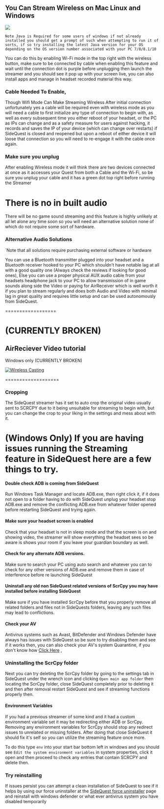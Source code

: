 ## You Can Stream Wireless on Mac Linux and Windows

![](https://cdn.discordapp.com/attachments/615234075778875453/704465986870575144/Screenshot_1606.png)

`Note Java is Required for some users of windows if not already installed you should get a prompt of such when attempting to run it of sorts, if so try installing the latest Java version for your OS depending on the OS version number associated with your PC 7/8/8.1/10`

You can do this by enabling Wi-Fi mode in the top right with the wireless button, make sure to be connected by cable when enabling this feature and wait until the connection dot is purple before unplugging then launch the streamer and you should see it pop up with your screen live, you can also install apps and manage in headset recorded material this way.

### Cable Needed To Enable, 
Though Wifi Mode Can Make Streaming Wireless After initial connection unfortunately yes a cable will be required even with wireless mode as you will need a cable to first initialize any type of connection to begin with, as well as every subsequent time you either reboot of your headset, or the PC as IPs can change and as a safety measure for users against hacking, it records and saves the IP of your device (which can change over restarts) if SideQuest is closed and reopened but upon a reboot of either device it will loose that connection so you will need to re-engage it with the cable once again.

### Make sure you unplug

After enabling Wireless mode it will think there are two devices connected at once as it accesses your Quest from both a Cable and the Wi-Fi, so be sure you unplug your cable and it has a green dot top right before running the Streamer


# There is no in built audio

There will be no game sound streaming and this feature is highly unlikely at all let alone any time soon so you will need an alternative solution none of which do not require some sort of hardware.

### Alternative Audio Solutions
`Note that all solutions require purchasing external software or hardware

You can use a Bluetooth transmitter plugged into your headset and a Bluetooth receiver hooked to your PC which shouldn't have notable lag at all with a good quality one (Always check the reviews if looking for good ones), Else you can use a proper physical AUX audio cable from your headsets headphone jack to your PC to allow transmission of in game sounds along side the Video or paying for AirReceiver which is well worth it if you plan to stream regularly and does both Audio and Video with minimal lag in great quality and requires little setup and can be used autonomously from SideQuest.

==================
# (CURRENTLY BROKEN)

## **AirReciever Video tutorial**
Windows only (CURRENTLY BROKEN)

[![Wireless Casting](https://cdn.discordapp.com/attachments/615234075778875453/714046991625224272/Screenshot_1678.png)](https://www.youtube.com/watch?v=s_0t593Ql1w)

===================

### Cropping
The SideQuest streamer has it set to auto crop the original video usually sent to SCRCPY due to it being unsuitable for streaming to begin with, but you can change the crop to your liking in the settings and mess about with it.


# (Windows Only) If you are having issues running the Streaming feature in SideQuest here are a few things to try.

#### Double check ADB is coming from SideQuest

Run Windows Task Manager and locate ADB.exe, then right click it, if it does not open to a folder having to do with SideQuest unplug your headset stop ADB.exe and remove the conflicting ADB.exe from whatever folder opened before restarting SideQuest and trying again.

#### Make sure your headset screen is enabled

Check that your headset is not in sleep mode and that the screen is on and showing video, the streamer will show everything the headset sees so be aware is shows your room if you leave your guardian boundary as well.

#### Check for any alternate ADB versions.

Make sure to search your PC using auto search and whatever you can to check for any other versions of ADB.exe and remove them in case of interference before re launching SideQuest

#### Uninstall any old non SideQuest related versions of ScrCpy you may have installed before installing SideQuest

Make sure if you have installed ScrCpy before that you properly remove all related folders and files not in SideQuests folders, leaving any such files may lead to conflictions.

#### Check your AV

Antivirus systems such as Avast, BitDefender and Windows Defender have always has issues with SideQuest so be sure to try disabling them and see if it works then, you can also check your AV's system Quarantine, if you don't know how
[Click Here](https://www.google.com/search?rlz=1C1CHBD_enUS862US862&sxsrf=ACYBGNTOcP_sjV4YJm4NFJWMTR-ycYTJvQ%3A1576998921936&ei=CRj_XZfpOPqy0PEPteiuuAY&q=YOUR+AV+HERE+checking+quarantine+for+my+antivirus+system&oq=YOUR+AV+HERE+checking+quarantine+for+my+antivirus+system&gs_l=psy-ab.3...6171.33987..35807...1.2..0.242.3166.36j1j1......0....1..gws-wiz.......0i71j33i10.WnBt3GAw-08&ved=0ahUKEwjXkbbk2sjmAhV6GTQIHTW0C2cQ4dUDCAs&uact=5) ,

### Uninstalling the ScrCpy folder

Next you can try deleting the ScrCpy folder by going to the settings tab in SideQuest under the wrench icon and clicking `Open main app folder` then locating the ScrCpy folder, close SideQuest completely prior to deleting it and then after removal restart SideQuest and see if streaming functions properly then.

#### Environment Variables

If you had a previous streamer of some kind and it had a custom environment variable set it may be redirecting either ADB or ScrCpy. Removing any environment variables for ScrCpy should stop any redirect issues to unrelated or missing folders. After doing that close SideQuest it should fix it's self so you can utilize the streaming feature once more.

To do this type `env` into your start bar bottom left in windows and you should see `Edit the system environment variables` in system properties, click it open and then proceed to check any entries that contain SCRCPY and delete then.


### Try reinstalling 

If issues persist you can attempt a clean installation of SideQuest to see if it helps by using our force uninstaller at the [SideQuest force uninstaller](https://github.com/the-expanse/SideQuest/wiki/Force-Uninstaller-for-SideQuest#sidequest-clean-force-uninstaller) page and reinstall with windows defender or what ever antivirus system you have disabled temporarily 